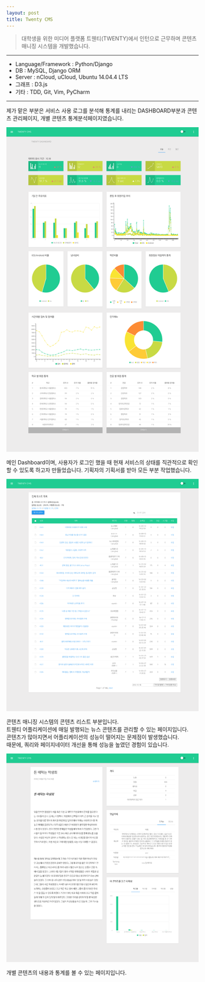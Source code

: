 ```yaml
---
layout: post
title: Twenty CMS
---
```


>대학생을 위한 미디어 플랫폼 트웬티(TWENTY)에서 인턴으로 근무하며 콘텐츠 매니징 시스템을 개발했습니다.

---

* Language/Framework : Python/Django
* DB : MySQL, Django ORM
* Server : nCloud, uCloud, Ubuntu 14.04.4 LTS
* 그래프 : D3.js
* 기타 : TDD, Git, Vim, PyCharm

---

제가 맡은 부분은 서비스 사용 로그를 분석해 통계를 내리는 DASHBOARD부분과 콘텐츠 관리페이지, 개별 콘텐츠 통계분석페이지였습니다.  

![main](/images/twenty_main_page.png)

메인 Dashboard이며, 사용자가 로그인 했을 때 현재 서비스의 상태를 직관적으로 확인할 수 있도록 하고자 만들었습니다. 기획자의 기획서를 받아 모든 부분 작업했습니다.  

![postlist](/images/twenty_postlist.png)

콘텐츠 매니징 시스템의 콘텐츠 리스트 부분입니다.  
트웬티 어플리케이션에 매일 발행되는 뉴스 콘텐츠를 관리할 수 있는 페이지입니다.  
콘텐츠가 많아지면서 어플리케이션의 성능이 떨어지는 문제점이 발생했습니다.  
때문에, 쿼리와 페이지네이터 개선을 통해 성능을 높였던 경험이 있습니다.  

![postview](/images/twenty_postview.png)

개별 콘텐츠의 내용과 통계를 볼 수 있는 페이지입니다.  